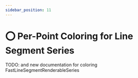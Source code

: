 ```yaml
---
sidebar_position: 11
---
```


# ⭕ Per-Point Coloring for Line Segment Series

TODO: and new documentation for coloring FastLineSegmentRenderableSeries
